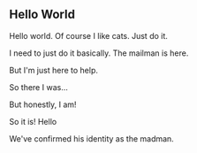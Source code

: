 ## Hello World

Hello world. Of course I like cats. Just do it.

I need to just do it basically. The mailman is here.

But I'm just here to help.

So there I was... 

But honestly, I am!

So it is! Hello

We've confirmed his identity as the madman.

